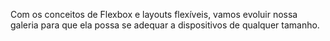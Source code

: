 Com os conceitos de Flexbox e layouts flexíveis, vamos evoluir nossa galeria para que ela possa se adequar a dispositivos de qualquer tamanho.
